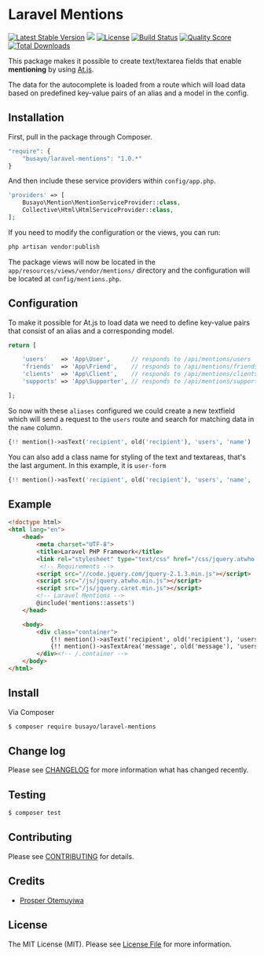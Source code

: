 # Laravel Mentions

[![Latest Stable Version](https://poser.pugx.org/busayo/laravel-mentions/v/stable.svg)](https://packagist.org/packages/busayo/laravel-mentions)
![](https://img.shields.io/badge/unicodeveloper-approved-brightgreen.svg)
[![License](https://poser.pugx.org/busayo/laravel-mentions/license.svg)](LICENSE.md)
[![Build Status](https://img.shields.io/travis/busayo/laravel-mentions.svg)](https://travis-ci.org/busayo/laravel-mentions)
[![Quality Score](https://img.shields.io/scrutinizer/g/busayo/laravel-mentions.svg?style=flat-square)](https://scrutinizer-ci.com/g/busayo/laravel-mentions)
[![Total Downloads](https://img.shields.io/packagist/dt/busayo/laravel-mentions.svg?style=flat-square)](https://packagist.org/packages/busayo/laravel-mentions)

This package makes it possible to create text/textarea fields that enable **mentioning** by using [At.js](https://github.com/ichord/At.js).

The data for the autocomplete is loaded from a route which will load data based on predefined key-value pairs of an alias and a model in the config.

## Installation

First, pull in the package through Composer.

```js
"require": {
    "busayo/laravel-mentions": "1.0.*"
}
```

And then include these service providers within `config/app.php`.

```php
'providers' => [
    Busayo\Mention\MentionServiceProvider::class,
    Collective\Html\HtmlServiceProvider::class,
];
```

If you need to modify the configuration or the views, you can run:

```bash
php artisan vendor:publish
```

The package views will now be located in the `app/resources/views/vendor/mentions/` directory and the configuration will be located at `config/mentions.php`.

## Configuration

To make it possible for At.js to load data we need to define key-value pairs that consist of an alias and a corresponding model.

```php
return [

    'users'    => 'App\User',      // responds to /api/mentions/users
    'friends'  => 'App\Friend',    // responds to /api/mentions/friends
    'clients'  => 'App\Client',    // responds to /api/mentions/clients
    'supports' => 'App\Supporter', // responds to /api/mentions/supports

];
```

So now with these `aliases` configured we could create a new textfield which will send a request to the `users` route and search for matching data in the `name` column.

```php
{!! mention()->asText('recipient', old('recipient'), 'users', 'name') !!}
```

You can also add a class name for styling of the text and textareas, that's the last argument. In this example, it is `user-form`

```php
{!! mention()->asText('recipient', old('recipient'), 'users', 'name', 'user-form') !!}
```

## Example

```html
<!doctype html>
<html lang="en">
    <head>
        <meta charset="UTF-8">
        <title>Laravel PHP Framework</title>
        <link rel="stylesheet" type="text/css" href="/css/jquery.atwho.min.css">
         <!-- Requirements -->
        <script src="//code.jquery.com/jquery-2.1.3.min.js"></script>
        <script src="/js/jquery.atwho.min.js"></script>
        <script src="/js/jquery.caret.min.js"></script>
        <!-- Laravel Mentions -->
        @include('mentions::assets')
    </head>

    <body>
        <div class="container">
            {!! mention()->asText('recipient', old('recipient'), 'users', 'name') !!}
            {!! mention()->asTextArea('message', old('message'), 'users', 'name') !!}
        </div><!-- /.container -->
    </body>
</html>
```


## Install

Via Composer

``` bash
$ composer require busayo/laravel-mentions
```

## Change log

Please see [CHANGELOG](CHANGELOG.md) for more information what has changed recently.

## Testing

``` bash
$ composer test
```

## Contributing

Please see [CONTRIBUTING](CONTRIBUTING.md) for details.


## Credits

- [Prosper Otemuyiwa](https://twitter.com/unicodeveloper)

## License

The MIT License (MIT). Please see [License File](LICENSE.md) for more information.

